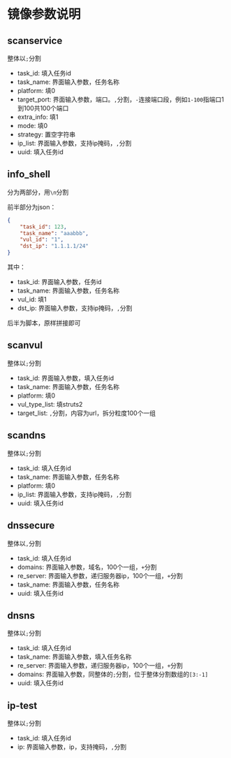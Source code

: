 # 镜像参数说明

## scanservice

整体以```;```分割

+ task_id: 填入任务id
+ task_name: 界面输入参数，任务名称
+ platform: 填0
+ target_port: 界面输入参数，端口。```,```分割，```-```连接端口段，例如```1-100```指端口1到100共100个端口
+ extra_info: 填1
+ mode: 填0
+ strategy: 置空字符串
+ ip_list: 界面输入参数，支持ip掩码，```,```分割
+ uuid: 填入任务id

## info_shell

分为两部分，用```\n```分割

前半部分为json：

```json
{
    "task_id": 123,
    "task_name": "aaabbb",
    "vul_id": "1",
    "dst_ip": "1.1.1.1/24"
}
```

其中：

+ task_id: 界面输入参数，任务id
+ task_name: 界面输入参数，任务名称
+ vul_id: 填1
+ dst_ip: 界面输入参数，支持ip掩码，```,```分割

后半为脚本，原样拼接即可

## scanvul

整体以```;```分割

- task_id: 界面输入参数，填入任务id
- task_name: 界面输入参数，任务名称
- platform: 填0
- vul_type_list: 填struts2
- target_list: ```,```分割，内容为url，拆分粒度100个一组

## scandns

整体以```;```分割

- task_id: 填入任务id
- task_name: 界面输入参数，任务名称
- platform: 填0
- ip_list: 界面输入参数，支持ip掩码，```,```分割
- uuid: 填入任务id

## dnssecure

整体以```,```分割

+ task_id: 填入任务id
+ domains: 界面输入参数，域名，100个一组，```+```分割
+ re_server: 界面输入参数，递归服务器ip，100个一组，```+```分割
+ task_name: 界面输入参数，任务名称
+ uuid: 填入任务id

## dnsns

整体以```;```分割

+ task_id: 填入任务id
+ task_name: 界面输入参数，填入任务名称
+ re_server: 界面输入参数，递归服务器ip，100个一组，```+```分割
+ domains: 界面输入参数，同整体的```;```分割，位于整体分割数组的```[3:-1]```
+ uuid: 填入任务id

## ip-test

整体以```;```分割

- task_id: 填入任务id
- ip: 界面输入参数，ip，支持掩码，```,```分割